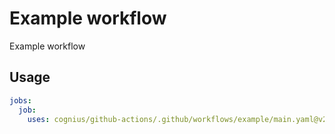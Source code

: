 # Example workflow

Example workflow

## Usage

```yaml
jobs:
  job:
    uses: cognius/github-actions/.github/workflows/example/main.yaml@v2
```
